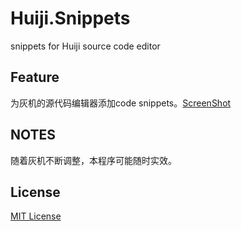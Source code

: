 # Huiji.Snippets
snippets for Huiji source code editor

## Feature
为灰机的源代码编辑器添加code snippets。[ScreenShot](/screenshots/seceenshot1.png)

## NOTES
随着灰机不断调整，本程序可能随时实效。

## License
[MIT License](LICENSE)